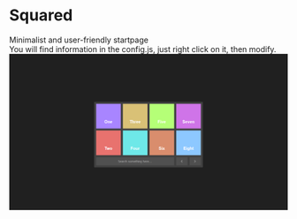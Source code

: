 # Squared
Minimalist and user-friendly startpage </br>
You will find information in the config.js, just right click on it, then modify.
<img src="preview-dark-version.png">
